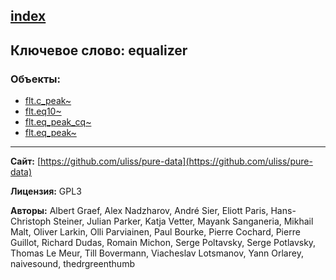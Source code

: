 [index](../index.html)
---

## Ключевое слово: equalizer

### Объекты:
* [flt.c_peak~](../flt.c_peak~.html)
* [flt.eq10~](../flt.eq10~.html)
* [flt.eq_peak_cq~](../flt.eq_peak_cq~.html)
* [flt.eq_peak~](../flt.eq_peak~.html)

---
**Сайт:** [https://github.com/uliss/pure-data](https://github.com/uliss/pure-data)

**Лицензия:** GPL3

**Авторы:** Albert Graef, Alex Nadzharov, André Sier, Eliott Paris, Hans-Christoph Steiner, Julian Parker, Katja Vetter, Mayank Sanganeria, Mikhail Malt, Oliver Larkin, Olli Parviainen, Paul Bourke, Pierre Cochard, Pierre Guillot, Richard Dudas, Romain Michon, Serge Poltavsky, Serge Potlavsky, Thomas Le Meur, Till Bovermann, Viacheslav Lotsmanov, Yann Orlarey, naivesound, thedrgreenthumb
